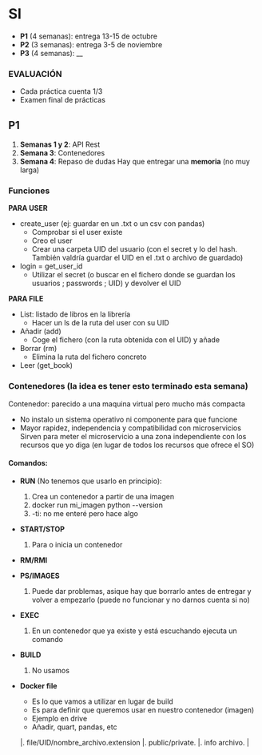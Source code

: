 # SI
* **P1** (4 semanas): entrega 13-15 de octubre
* **P2** (3 semanas): entrega 3-5 de noviembre
* **P3** (4 semanas): __

### EVALUACIÓN
- Cada práctica cuenta 1/3
- Examen final de prácticas

## P1
1. **Semanas 1 y 2**: API Rest
2. **Semana 3**: Contenedores
3. **Semana 4**: Repaso de dudas
Hay que entregar una **memoria** (no muy larga)


### Funciones
**PARA USER**
* create_user (ej: guardar en un .txt o un csv con pandas)
  * Comprobar si el user existe
  * Creo el user
  * Crear una carpeta UID del usuario (con el secret y lo del hash. También valdría guardar el UID en el .txt o archivo de guardado)
* login = get_user_id
  * Utilizar el secret (o buscar en el fichero donde se guardan los usuarios ; passwords ; UID) y devolver el UID

**PARA FILE**
* List: listado de libros en la librería
  * Hacer un ls de la ruta del user con su UID
* Añadir (add)
  * Coge el fichero (con la ruta obtenida con el UID) y añade
* Borrar (rm)
  * Elimina la ruta del fichero concreto
* Leer (get_book)


### Contenedores (la idea es tener esto terminado esta semana)
Contenedor: parecido a una maquina virtual pero mucho más compacta
  * No instalo un sistema operativo ni componente para que funcione
  * Mayor rapidez, independencia y compatibilidad con microservicios
Sirven para meter el microservicio a una zona independiente con los recursos que yo diga (en lugar de todos los recursos
que ofrece el SO)

#### **Comandos**:
* **RUN** (No tenemos que usarlo en principio): 
  1. Crea un contenedor a partir de una imagen
  2. docker run mi_imagen python --version
  3. -ti: no me enteré pero hace algo
* **START/STOP**
  1. Para o inicia un contenedor
* **RM/RMI**
* **PS/IMAGES**
  1. Puede dar problemas, asique hay que borrarlo antes de entregar y volver a empezarlo (puede no funcionar y no darnos cuenta si no)
* **EXEC**
  1. En un contenedor que ya existe y está escuchando ejecuta un comando
* **BUILD**
  1. No usamos
* **Docker file**
  * Es lo que vamos a utilizar en lugar de build
  * Es para definir que queremos usar en nuestro contenedor (imagen)
  * Ejemplo en drive
  * Añadir, quart, pandas, etc


  |.     file/UID/nombre_archivo.extension      |.      public/private.        |.       info archivo.       |